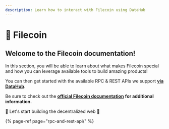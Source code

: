 ```yaml
---
description: Learn how to interact with Filecoin using DataHub
---
```


# 💾 Filecoin

## Welcome to the Filecoin documentation!

In this section, you will be able to learn about what makes Filecoin special and how you can leverage available tools to build amazing products!

You can then get started with the available RPC & REST APIs we support [**via DataHub**](https://datahub.figment.io/).

Be sure to check out the [**official Filecoin documentation**](https://docs.filecoin.io/) **for additional information.**

🚀 Let's start building the decentralized web 🚀

{% page-ref page="rpc-and-rest-api/" %}


